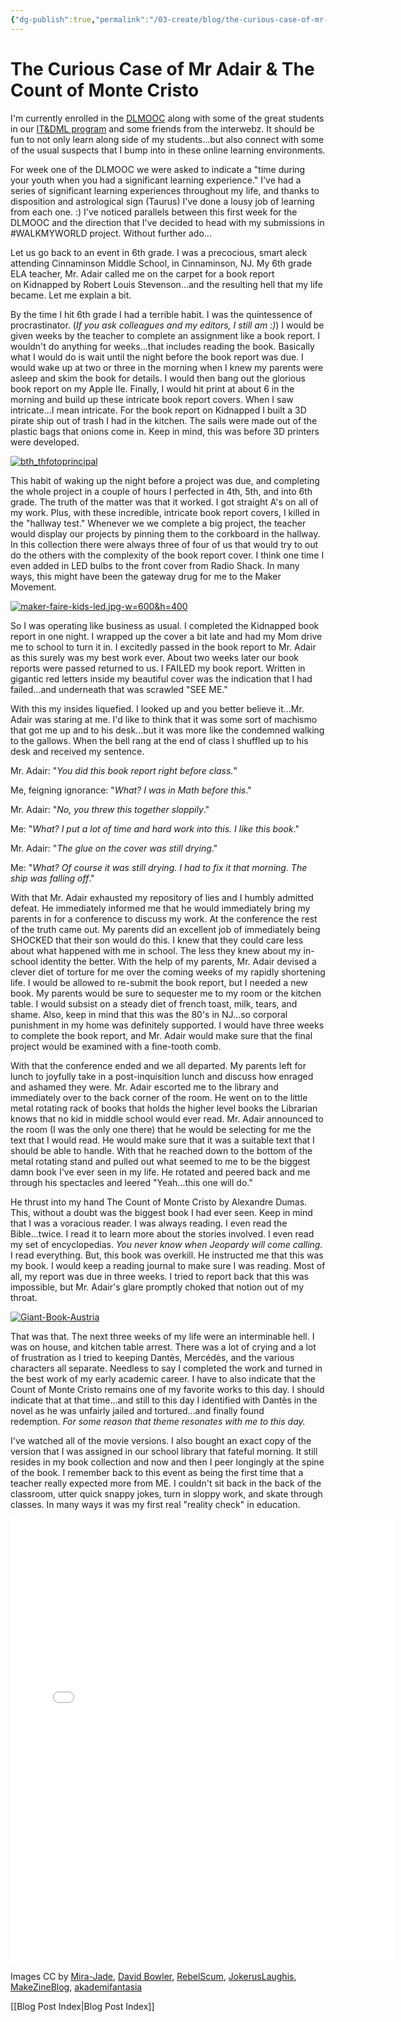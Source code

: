 ```yaml
---
{"dg-publish":true,"permalink":"/03-create/blog/the-curious-case-of-mr-adair-and-the-count-of-monte-cristo/","title":"The Curious Case of Mr. Adair & The Count of Monte Cristo","tags":["walkmyworld"]}
---
```


# The Curious Case of Mr Adair & The Count of Monte Cristo

I'm currently enrolled in the [DLMOOC](http://dlmooc.deeper-learning.org/) along with some of the great students in our [IT&DML program](https://twitter.com/itdml) and some friends from the interwebz. It should be fun to not only learn along side of my students...but also connect with some of the usual suspects that I bump into in these online learning environments.

For week one of the DLMOOC we were asked to indicate a "time during your youth when you had a significant learning experience." I've had a series of significant learning experiences throughout my life, and thanks to disposition and astrological sign (Taurus) I've done a lousy job of learning from each one. :) I've noticed parallels between this first week for the DLMOOC and the direction that I've decided to head with my submissions in #WALKMYWORLD project. Without further ado...

Let us go back to an event in 6th grade. I was a precocious, smart aleck attending Cinnaminson Middle School, in Cinnaminson, NJ. My 6th grade ELA teacher, Mr. Adair called me on the carpet for a book report on Kidnapped by Robert Louis Stevenson...and the resulting hell that my life became. Let me explain a bit.

By the time I hit 6th grade I had a terrible habit. I was the quintessence of procrastinator. (_If you ask colleagues and my editors, I still am :)_) I would be given weeks by the teacher to complete an assignment like a book report. I wouldn't do anything for weeks...that includes reading the book. Basically what I would do is wait until the night before the book report was due. I would wake up at two or three in the morning when I knew my parents were asleep and skim the book for details. I would then bang out the glorious book report on my Apple IIe. Finally, I would hit print at about 6 in the morning and build up these intricate book report covers. When I saw intricate...I mean intricate. For the book report on Kidnapped I built a 3D pirate ship out of trash I had in the kitchen. The sails were made out of the plastic bags that onions come in. Keep in mind, this was before 3D printers were developed.

[![bth_thfotoprincipal](images/bth_thfotoprincipal.gif)](http://wiobyrne.com/wp-content/uploads/2014/01/bth_thfotoprincipal.gif)

This habit of waking up the night before a project was due, and completing the whole project in a couple of hours I perfected in 4th, 5th, and into 6th grade. The truth of the matter was that it worked. I got straight A's on all of my work. Plus, with these incredible, intricate book report covers, I killed in the "hallway test." Whenever we we complete a big project, the teacher would display our projects by pinning them to the corkboard in the hallway. In this collection there were always three of four of us that would try to out do the others with the complexity of the book report cover. I think one time I even added in LED bulbs to the front cover from Radio Shack. In many ways, this might have been the gateway drug for me to the Maker Movement.

[![maker-faire-kids-led.jpg-w=600&h=400](images/maker-faire-kids-led.jpg-w600h400-470x260.jpg)](http://wiobyrne.com/wp-content/uploads/2014/01/maker-faire-kids-led.jpg-w600h400.jpg)

So I was operating like business as usual. I completed the Kidnapped book report in one night. I wrapped up the cover a bit late and had my Mom drive me to school to turn it in. I excitedly passed in the book report to Mr. Adair as this surely was my best work ever. About two weeks later our book reports were passed returned to us. I FAILED my book report. Written in gigantic red letters inside my beautiful cover was the indication that I had failed...and underneath that was scrawled "SEE ME."

With this my insides liquefied. I looked up and you better believe it...Mr. Adair was staring at me. I'd like to think that it was some sort of machismo that got me up and to his desk...but it was more like the condemned walking to the gallows. When the bell rang at the end of class I shuffled up to his desk and received my sentence.

Mr. Adair: "_You did this book report right before class._"

Me, feigning ignorance: "_What? I was in Math before this_."

Mr. Adair: "_No, you threw this together sloppily_."

Me: "_What? I put a lot of time and hard work into this. I like this book_."

Mr. Adair: "_The glue on the cover was still drying_."

Me: "_What? Of course it was still drying. I had to fix it that morning. The ship was falling off_."

With that Mr. Adair exhausted my repository of lies and I humbly admitted defeat. He immediately informed me that he would immediately bring my parents in for a conference to discuss my work. At the conference the rest of the truth came out. My parents did an excellent job of immediately being SHOCKED that their son would do this. I knew that they could care less about what happened with me in school. The less they knew about my in-school identity the better. With the help of my parents, Mr. Adair devised a clever diet of torture for me over the coming weeks of my rapidly shortening life. I would be allowed to re-submit the book report, but I needed a new book. My parents would be sure to sequester me to my room or the kitchen table. I would subsist on a steady diet of french toast, milk, tears, and shame. Also, keep in mind that this was the 80's in NJ...so corporal punishment in my home was definitely supported. I would have three weeks to complete the book report, and Mr. Adair would make sure that the final project would be examined with a fine-tooth comb.

With that the conference ended and we all departed. My parents left for lunch to joyfully take in a post-inquisition lunch and discuss how enraged and ashamed they were. Mr. Adair escorted me to the library and immediately over to the back corner of the room. He went on to the little metal rotating rack of books that holds the higher level books the Librarian knows that no kid in middle school would ever read. Mr. Adair announced to the room (I was the only one there) that he would be selecting for me the text that I would read. He would make sure that it was a suitable text that I should be able to handle. With that he reached down to the bottom of the metal rotating stand and pulled out what seemed to me to be the biggest damn book I've ever seen in my life. He rotated and peered back and me through his spectacles and leered "Yeah...this one will do."

He thrust into my hand The Count of Monte Cristo by Alexandre Dumas. This, without a doubt was the biggest book I had ever seen. Keep in mind that I was a voracious reader. I was always reading. I even read the Bible...twice. I read it to learn more about the stories involved. I even read my set of encyclopedias. _You never know when Jeopardy will come calling._ I read everything. But, this book was overkill. He instructed me that this was my book. I would keep a reading journal to make sure I was reading. Most of all, my report was due in three weeks. I tried to report back that this was impossible, but Mr. Adair's glare promptly choked that notion out of my throat.

[![Giant-Book-Austria](images/Giant-Book-Austria-470x260.jpg)](http://wiobyrne.com/wp-content/uploads/2014/01/Giant-Book-Austria.jpg)

That was that. The next three weeks of my life were an interminable hell. I was on house, and kitchen table arrest. There was a lot of crying and a lot of frustration as I tried to keeping Dantès, Mercédès, and the various characters all separate. Needless to say I completed the work and turned in the best work of my early academic career. I have to also indicate that the Count of Monte Cristo remains one of my favorite works to this day. I should indicate that at that time...and still to this day I identified with Dantès in the novel as he was unfairly jailed and tortured...and finally found redemption. _For some reason that theme resonates with me to this day._

I've watched all of the movie versions. I also bought an exact copy of the version that I was assigned in our school library that fateful morning. It still resides in my book collection and now and then I peer longingly at the spine of the book. I remember back to this event as being the first time that a teacher really expected more from ME. I couldn't sit back in the back of the classroom, utter quick snappy jokes, turn in sloppy work, and skate through classes. In many ways it was my first real "reality check" in education. 

<iframe src="//instagram.com/p/jhCw1rLVyG/embed/" height="710" width="612" frameborder="0" scrolling="no"></iframe>

Images CC by [Mira-Jade](http://www.deviantart.com/art/The-Count-of-Monte-Cristo-85954797), [David Bowler](http://www.flickr.com/photos/dbowler78/3454512682/), [RebelScum](http://www.rebelscum.com/swsaga/sw02wmcantinawave1.jpg), [JokerusLaughis](http://i151.photobucket.com/albums/s144/JokerusLaughis/GIF/bth_thfotoprincipal.gif), [MakeZineBlog](http://makezineblog.files.wordpress.com/2010/04/maker-faire-kids-led.jpg%3Fw%3D600%26h%3D400), [akademifantasia](http://www.akademifantasia.org/wp-content/uploads/2010/07/Giant-Book-Austria.jpg)

[[Blog Post Index\|Blog Post Index]]